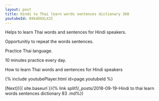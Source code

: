 ```yaml
---
layout: post
title: Hindi to Thai learn words sentences dictionary 360 
youtubeId: 0XkdOXXLX2I
---
```

 
 
Helps to learn Thai words and sentences for Hindi speakers.

Opportunitiy to repeat the words sentences. 

Practice Thai language. 
 
10 minutes practice every day. 
 
How to learn Thai words and sentences for Hindi speakers 
 
{% include youtubePlayer.html id=page.youtubeId %}
 
 
[Next]({{ site.baseurl }}{% link  split1/_posts/2018-09-19-Hindi to thai learn words sentences dictionary 83 .md%})
 
